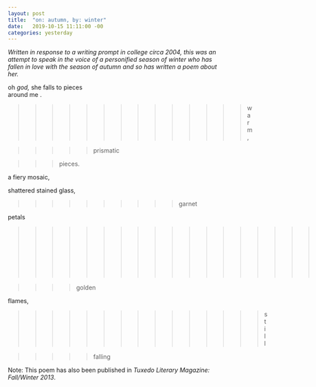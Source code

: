 ```yaml
---
layout: post
title:  "on: autumn, by: winter"
date:   2019-10-15 11:11:00 -00
categories: yesterday
---
```


*Written in response to a writing prompt in college circa 2004, this was an attempt to speak in the voice of a personified season of winter who has fallen in love with the season of autumn and so has written a poem about her.* 

oh *god,* she falls to pieces <br/>
around me <!--more-->. 


>>>>>>>>>>>>>>warm, 


>>>>>prismatic 


>>>pieces.


            
a fiery mosaic,

  
  shattered stained glass,
 


>>>>>>>>>>garnet


petals
 
 
 
 >>>>>>>>>>>>>>>>>>>>>>>>>kissing
 
 
 
 
 >>>>golden
 
 
 
 flames,
 
 
 
 
 
 >>>>>>>>>>>>>>>still
 
 
 
 >>>>>falling
 
 
 
 
 
 Note: This poem has also been published in *Tuxedo Literary Magazine: Fall/Winter 2013*.




